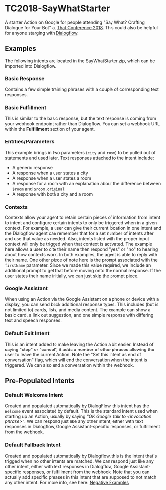 # TC2018-SayWhatStarter
A starter Action on Google for people attending "Say What? Crafting Dialogue for Your Bot" at [That Conference 2018](https://www.thatconference.com/sessions/session/11947).
This could also be helpful for anyone starging with [Dialogflow](https://dialogflow.com/).

## Examples
The following intents are located in the SayWhatStarter.zip, which can be imported into Dialogflow.

### Basic Response
Contains a few simple training phrases with a couple of corresponding text responses.

### Basic Fulfillment
This is similar to the basic response, but the text response is coming from your webhook endpoint rather than Dialogflow.  You can set a webhook URL within the **Fulfillment** section of your agent.

### Entities/Parameters
This example brings in two parameters (`city` and `room`) to be pulled out of statements and used later.
Text responses attached to the intent include:
* A generic response
* A response when a user states a city
* A response when a user states a room
* A response for a room with an explanation about the difference between `$room` and `$room.original`
* A response with both a city and a room

### Contexts
Contexts allow your agent to retain certain pieces of information from intent to intent and configure certain intents to only be triggered when in a given context.
For example, a user can give their current location in one intent and the Dialogflow agent can remember that for a set number of intents after and use that value as needed.  Also, intents listed with the proper input context will only be trigged when that context is activated.
The example here allows a user to cite their name then respond "yes" or "no" to hearing about how contexts work.  In both examples, the agent is able to reply with their name.
One other piece of note here is the prompt associated with the `firstName` parameter.  Since we made this value required, we include an additional prompt to get that before moving onto the normal response.  If the user states their name initially, we can just skip the prompt piece.

### Google Assistant
When using an Action via the Google Assistant on a phone or device with a display, you can send back additional response types.  This includes (but is not limited to) cards, lists, and media content.
The example can show a basic card, a link out suggestion, and one simple response with differing text and speech responses.

### Default Exit Intent
This is an intent added to make leaving the Action a bit easier.  Instead of saying "stop" or "cancel", it adds a number of other phrases allowing the user to leave the current Action.  Note the "Set this intent as end of conversation" flag, which will end the conversation when the intent is triggered.  We can also end a conversation within the webhook.

## Pre-Populated Intents

### Default Welcome Intent
Created and populated automatically by DialogFlow, this intent has the `Welcome` event associated by default.  This is the standard intent used when starting up an Action, usually by saying *"OK Google, talk to \<invocation phrase>"*.  We can respond just like any other intent, either with text responses in Dialogflow, Google Assistant-specific responses, or fulfillment from the webhook.

### Default Fallback Intent
Created and populated automatically by Dialogflow, this is the intent that's trigged when no other intents are matched.  We can respond just like any other intent, either with text responses in Dialogflow, Google Assistant-specific responses, or fulfillment from the webhook.
Note that you can actually add specific phrases in this intent that are supposed to not match any other intent.  For more info, see here: [Negative Examples](https://dialogflow.com/docs/intents#negative_examples)
